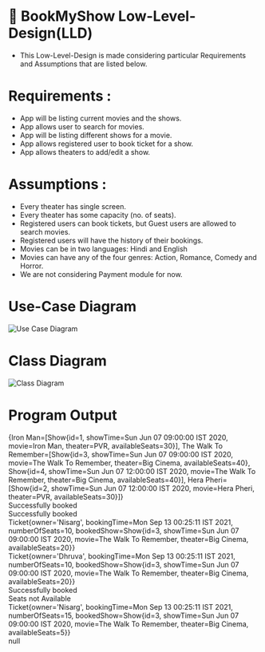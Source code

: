 # 🌈 BookMyShow Low-Level-Design(LLD)
- This Low-Level-Design is made considering particular Requirements and Assumptions that are listed below.

# Requirements : 
- App will be listing current movies and the shows.
- App allows user to search for movies.
- App will be listing different shows for a movie.
- App allows registered user to book ticket for a show.
- App allows theaters to add/edit a show.

# Assumptions : 
- Every theater has single screen.
- Every theater has some capacity (no. of seats).
- Registered users can book tickets, but Guest users are allowed to search movies.
- Registered users will have the history of their bookings.
- Movies can be in two languages: Hindi and English
- Movies can have any of the four genres: Action, Romance, Comedy and Horror.
- We are not considering Payment module for now.


# Use-Case Diagram
![Use Case Diagram](https://user-images.githubusercontent.com/52111635/132999378-6f126c93-9310-4281-ba48-d84fb38345c3.png)

# Class Diagram
![Class Diagram](https://user-images.githubusercontent.com/52111635/132999387-11830a47-4d69-48a7-84ef-cdd3c3ba793a.png)

# Program Output
{Iron Man=[Show{id=1, showTime=Sun Jun 07 09:00:00 IST 2020, movie=Iron Man, theater=PVR, availableSeats=30}], The Walk To Remember=[Show{id=3, showTime=Sun Jun 07 09:00:00 IST 2020, movie=The Walk To Remember, theater=Big Cinema, availableSeats=40}, Show{id=4, showTime=Sun Jun 07 12:00:00 IST 2020, movie=The Walk To Remember, theater=Big Cinema, availableSeats=40}], Hera Pheri=[Show{id=2, showTime=Sun Jun 07 12:00:00 IST 2020, movie=Hera Pheri, theater=PVR, availableSeats=30}]} <br>
Successfully booked <br>
Successfully booked <br>
Ticket{owner='Nisarg', bookingTime=Mon Sep 13 00:25:11 IST 2021, numberOfSeats=10, bookedShow=Show{id=3, showTime=Sun Jun 07 09:00:00 IST 2020, movie=The Walk To Remember, theater=Big Cinema, availableSeats=20}} <br>
Ticket{owner='Dhruva', bookingTime=Mon Sep 13 00:25:11 IST 2021, numberOfSeats=10, bookedShow=Show{id=3, showTime=Sun Jun 07 09:00:00 IST 2020, movie=The Walk To Remember, theater=Big Cinema, availableSeats=20}} <br>
Successfully booked <br>
Seats not Available <br>
Ticket{owner='Nisarg', bookingTime=Mon Sep 13 00:25:11 IST 2021, numberOfSeats=15, bookedShow=Show{id=3, showTime=Sun Jun 07 09:00:00 IST 2020, movie=The Walk To Remember, theater=Big Cinema, availableSeats=5}} <br>
null <br>
